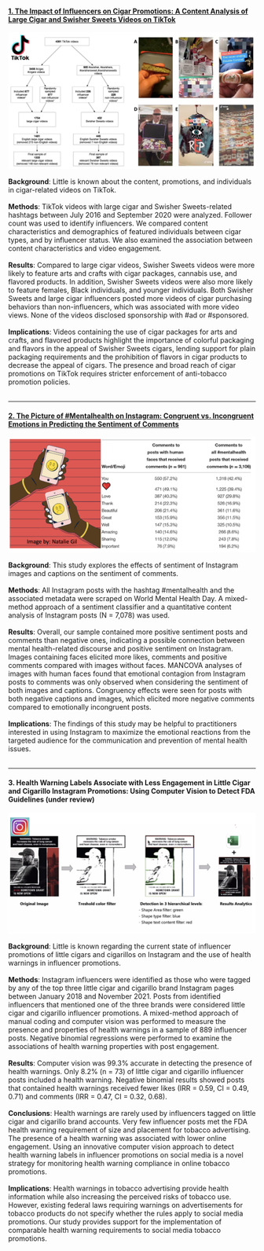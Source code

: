 #### [1. The Impact of Influencers on Cigar Promotions: A Content Analysis of Large Cigar and Swisher Sweets Videos on TikTok](https://pubmed.ncbi.nlm.nih.gov/35742315/)
![My Image](cigarimage.jpeg)

**Background**: Little is known about the content, promotions, and individuals in cigar-related videos on TikTok.<br />
<br />
**Methods**: TikTok videos with large cigar and Swisher Sweets-related hashtags between July 2016 and September 2020 were analyzed. Follower count was used to identify influencers. We compared content characteristics and demographics of featured individuals between cigar types, and by influencer status. We also examined the association between content characteristics and video engagement.<br />
<br />
**Results**: Compared to large cigar videos, Swisher Sweets videos were more likely to feature arts and crafts with cigar packages, cannabis use, and flavored products. In addition, Swisher Sweets videos were also more likely to feature females, Black individuals, and younger individuals. Both Swisher Sweets and large cigar influencers posted more videos of cigar purchasing behaviors than non-influencers, which was associated with more video views. None of the videos disclosed sponsorship with #ad or #sponsored.<br />
<br />
**Implications**: Videos containing the use of cigar packages for arts and crafts, and flavored products highlight the importance of colorful packaging and flavors in the appeal of Swisher Sweets cigars, lending support for plain packaging requirements and the prohibition of flavors in cigar products to decrease the appeal of cigars. The presence and broad reach of cigar promotions on TikTok requires stricter enforcement of anti-tobacco promotion policies.<br />
&nbsp;
&nbsp;
&nbsp;
&nbsp;

---
#### [2. The Picture of #Mentalhealth on Instagram: Congruent vs. Incongruent Emotions in Predicting the Sentiment of Comments](https://www.frontiersin.org/articles/10.3389/fcomm.2022.824119/full?utm_source=S-TWT&utm_medium=SNET&utm_campaign=ECO_FCOMM_XXXXXXXX_auto-dlvrit)
![My Image](mental.jpeg)

**Background**: This study explores the effects of sentiment of Instagram images and captions on the sentiment of comments.<br />
<br />
**Methods**: All Instagram posts with the hashtag #mentalhealth and the associated metadata were scraped on World Mental Health Day. A mixed-method approach of a sentiment classifier and a quantitative content analysis of Instagram posts (N = 7,078) was used.<br />
<br />
**Results**: Overall, our sample contained more positive sentiment posts and comments than negative ones, indicating a possible connection between mental health-related discourse and positive sentiment on Instagram. Images containing faces elicited more likes, comments and positive comments compared with images without faces. MANCOVA analyses of images with human faces found that emotional contagion from Instagram posts to comments was only observed when considering the sentiment of both images and captions. Congruency effects were seen for posts with both negative captions and images, which elicited more negative comments compared to emotionally incongruent posts.<br />
<br />
**Implications**: The findings of this study may be helpful to practitioners interested in using Instagram to maximize the emotional reactions from the targeted audience for the communication and prevention of mental health issues. <br />
&nbsp;
&nbsp;
&nbsp;
&nbsp;

---
#### 3. Health Warning Labels Associate with Less Engagement in Little Cigar and Cigarillo Instagram Promotions: Using Computer Vision to Detect FDA Guidelines (under review)
![My Image](warning.jpeg)

**Background**: Little is known regarding the current state of influencer promotions of little cigars and cigarillos on Instagram and the use of health warnings in influencer promotions.<br />
<br />
**Methods**: Instagram influencers were identified as those who were tagged by any of the top three little cigar and cigarillo brand Instagram pages between January 2018 and November 2021. Posts from identified influencers that mentioned one of the three brands were considered little cigar and cigarillo influencer promotions. A mixed-method approach of manual coding and computer vision was performed to measure the presence and properties of health warnings in a sample of 889 influencer posts. Negative binomial regressions were performed to examine the associations of health warning properties with post engagement.<br />
<br />
**Results**: Computer vision was 99.3% accurate in detecting the presence of health warnings. Only 8.2% (n = 73) of little cigar and cigarillo influencer posts included a health warning. Negative binomial results showed posts that contained health warnings received fewer likes (IRR = 0.59, CI = 0.49, 0.71) and comments (IRR = 0.47, CI = 0.32, 0.68).<br />
<br />
**Conclusions**: Health warnings are rarely used by influencers tagged on little cigar and cigarillo brand accounts. Very few influencer posts met the FDA health warning requirement of size and placement for tobacco advertising. The presence of a health warning was associated with lower online engagement. Using an innovative computer vision approach to detect health warning labels in influencer promotions on social media is a novel strategy for monitoring health warning compliance in online tobacco promotions.<br />
<br />
**Implications**: Health warnings in tobacco advertising provide health information while also increasing the perceived risks of tobacco use. However, existing federal laws requiring warnings on advertisements for tobacco products do not specify whether the rules apply to social media promotions. Our study provides support for the implementation of comparable health warning requirements to social media tobacco promotions.<br />

&nbsp;
&nbsp;
&nbsp;
&nbsp;

